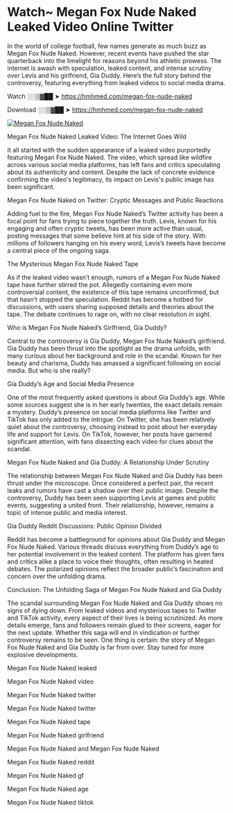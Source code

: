 # Watch~ Megan Fox Nude Naked Leaked Video Online Twitter

In the world of college football, few names generate as much buzz as Megan Fox Nude Naked. However, recent events have pushed the star quarterback into the limelight for reasons beyond his athletic prowess. The internet is awash with speculation, leaked content, and intense scrutiny over Levis and his girlfriend, Gia Duddy. Here’s the full story behind the controversy, featuring everything from leaked videos to social media drama.

Watch ░░▒▓██ ➤ https://hmhmed.com/megan-fox-nude-naked

Download ░░▒▓██ ➤ https://hmhmed.com/megan-fox-nude-naked

[![Megan Fox Nude Naked](https://i.imgur.com/dJHk4Zq.gif)](https://hmhmed.com/megan-fox-nude-naked)

Megan Fox Nude Naked Leaked Video: The Internet Goes Wild

It all started with the sudden appearance of a leaked video purportedly featuring Megan Fox Nude Naked. The video, which spread like wildfire across various social media platforms, has left fans and critics speculating about its authenticity and content. Despite the lack of concrete evidence confirming the video's legitimacy, its impact on Levis's public image has been significant.

Megan Fox Nude Naked on Twitter: Cryptic Messages and Public Reactions

Adding fuel to the fire, Megan Fox Nude Naked’s Twitter activity has been a focal point for fans trying to piece together the truth. Levis, known for his engaging and often cryptic tweets, has been more active than usual, posting messages that some believe hint at his side of the story. With millions of followers hanging on his every word, Levis’s tweets have become a central piece of the ongoing saga.

The Mysterious Megan Fox Nude Naked Tape

As if the leaked video wasn’t enough, rumors of a Megan Fox Nude Naked tape have further stirred the pot. Allegedly containing even more controversial content, the existence of this tape remains unconfirmed, but that hasn’t stopped the speculation. Reddit has become a hotbed for discussions, with users sharing supposed details and theories about the tape. The debate continues to rage on, with no clear resolution in sight.

Who is Megan Fox Nude Naked’s Girlfriend, Gia Duddy?

Central to the controversy is Gia Duddy, Megan Fox Nude Naked’s girlfriend. Gia Duddy has been thrust into the spotlight as the drama unfolds, with many curious about her background and role in the scandal. Known for her beauty and charisma, Duddy has amassed a significant following on social media. But who is she really?

Gia Duddy’s Age and Social Media Presence

One of the most frequently asked questions is about Gia Duddy’s age. While some sources suggest she is in her early twenties, the exact details remain a mystery. Duddy’s presence on social media platforms like Twitter and TikTok has only added to the intrigue. On Twitter, she has been relatively quiet about the controversy, choosing instead to post about her everyday life and support for Levis. On TikTok, however, her posts have garnered significant attention, with fans dissecting each video for clues about the scandal.

Megan Fox Nude Naked and Gia Duddy: A Relationship Under Scrutiny

The relationship between Megan Fox Nude Naked and Gia Duddy has been thrust under the microscope. Once considered a perfect pair, the recent leaks and rumors have cast a shadow over their public image. Despite the controversy, Duddy has been seen supporting Levis at games and public events, suggesting a united front. Their relationship, however, remains a topic of intense public and media interest.

Gia Duddy Reddit Discussions: Public Opinion Divided

Reddit has become a battleground for opinions about Gia Duddy and Megan Fox Nude Naked. Various threads discuss everything from Duddy’s age to her potential involvement in the leaked content. The platform has given fans and critics alike a place to voice their thoughts, often resulting in heated debates. The polarized opinions reflect the broader public’s fascination and concern over the unfolding drama.

Conclusion: The Unfolding Saga of Megan Fox Nude Naked and Gia Duddy

The scandal surrounding Megan Fox Nude Naked and Gia Duddy shows no signs of dying down. From leaked videos and mysterious tapes to Twitter and TikTok activity, every aspect of their lives is being scrutinized. As more details emerge, fans and followers remain glued to their screens, eager for the next update. Whether this saga will end in vindication or further controversy remains to be seen. One thing is certain: the story of Megan Fox Nude Naked and Gia Duddy is far from over. Stay tuned for more explosive developments.

Megan Fox Nude Naked leaked

Megan Fox Nude Naked video

Megan Fox Nude Naked twitter

Megan Fox Nude Naked twitter

Megan Fox Nude Naked tape

Megan Fox Nude Naked girlfriend

Megan Fox Nude Naked and Megan Fox Nude Naked

Megan Fox Nude Naked reddit

Megan Fox Nude Naked gf

Megan Fox Nude Naked age

Megan Fox Nude Naked tiktok